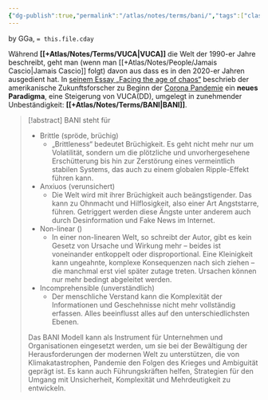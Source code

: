 ```yaml
---
{"dg-publish":true,"permalink":"/atlas/notes/terms/bani/","tags":["class/termNote"],"noteIcon":""}
---
```


by GGa, `= this.file.cday`  

Während **[[+Atlas/Notes/Terms/VUCA\|VUCA]]** die Welt der 1990-er Jahre beschreibt, geht man (wenn man [[+Atlas/Notes/People/Jamais Cascio\|Jamais Cascio]] folgt) davon aus dass es in den 2020-er Jahren ausgedient hat. In [seinem Essay „Facing the age of chaos“](https://medium.com/@cascio/facing-the-age-of-chaos-b00687b1f51d) beschrieb der amerikanische Zukunftsforscher zu Beginn der [Corona Pandemie](https://executiveacademy.at/de/news/detail/post-corona-leadership-wie-die-krise-das-fuehren-von-morgen-veraendert) ein **neues Paradigma**, eine Steigerung von VUCA(DD), umgelegt in zunehmender Unbeständigkeit: **[[+Atlas/Notes/Terms/BANI\|BANI]]**. 

> [!abstract] BANI steht für 
> - Brittle (spröde, brüchig)
> 	- „Brittleness“ bedeutet Brüchigkeit. Es geht nicht mehr nur um Volatilität, sondern um die plötzliche und unvorhergesehene Erschütterung bis hin zur Zerstörung eines vermeintlich stabilen Systems, das auch zu einem globalen Ripple-Effekt führen kann.
> - Anxiuos (verunsichert)
> 	- Die Welt wird mit ihrer Brüchigkeit auch beängstigender. Das kann zu Ohnmacht und Hilflosigkeit, also einer Art Angststarre, führen. Getriggert werden diese Ängste unter anderem auch durch Desinformation und Fake News im Internet.
> - Non-linear ()
> 	- In einer non-linearen Welt, so schreibt der Autor, gibt es kein Gesetz von Ursache und Wirkung mehr – beides ist voneinander entkoppelt oder disproportional. Eine Kleinigkeit kann ungeahnte, komplexe Konsequenzen nach sich ziehen – die manchmal erst viel später zutage treten. Ursachen können nur mehr bedingt abgeleitet werden.
> - Incomprehensible (unverständlich)
> 	- Der menschliche Verstand kann die Komplexität der Informationen und Geschehnisse nicht mehr vollständig erfassen. Alles beeinflusst alles auf den unterschiedlichsten Ebenen.
> 
> Das BANI Modell kann als Instrument für Unternehmen und Organisationen eingesetzt werden, um sie bei der Bewältigung der Herausforderungen der modernen Welt zu unterstützen, die von Klimakatastrophen, Pandemie den Folgen des Krieges und Ambiguität geprägt ist. Es kann auch Führungskräften helfen, Strategien für den Umgang mit Unsicherheit, Komplexität und Mehrdeutigkeit zu entwickeln.
